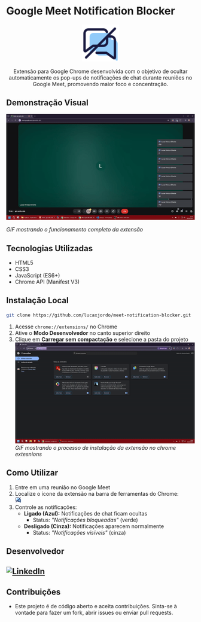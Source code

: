 # Google Meet Notification Blocker

<div align="center">  
  <img src="images/no-popup-96.png" alt="Logo da extensão" width="100"/>  
  
  <p>Extensão para Google Chrome desenvolvida com o objetivo de ocultar automaticamente os pop-ups de notificações de chat durante reuniões no Google Meet, promovendo maior foco e concentração.</p>  
</div>

## Demonstração Visual

![Funcionamento da Extensão](images/funcionamento.gif)

_GIF mostrando o funcionamento completo da extensão_

## Tecnologias Utilizadas

- HTML5
- CSS3
- JavaScript (ES6+)
- Chrome API (Manifest V3)

## Instalação Local

```bash
git clone https://github.com/lucaxjordo/meet-notification-blocker.git
```

1. Acesse `chrome://extensions/` no Chrome
2. Ative o **Modo Desenvolvedor** no canto superior direito
3. Clique em **Carregar sem compactação** e selecione a pasta do projeto
   ![Chrome extensions upload](images/chrome-upload.gif)
   _GIF mostrando o processo de instalação da extensão no chrome extesnions_

## Como Utilizar

1. Entre em uma reunião no Google Meet
2. Localize o ícone da extensão na barra de ferramentas do Chrome:  
   <img src="images/no-popup-48.png" width="16" alt="Ícone da extensão">
3. Controle as notificações:
   - **Ligado (Azul):** Notificações de chat ficam ocultas
     - Status: _"Notificações bloqueadas"_ (verde)
   - **Desligado (Cinza):** Notificações aparecem normalmente
     - Status: _"Notificações visíveis"_ (cinza)

## Desenvolvedor

## [![LinkedIn](https://img.shields.io/badge/LinkedIn:-Lucas_Oliveira-0077B5?style=for-the-badge&logo=linkedin)](https://www.linkedin.com/in/lucasxoliva/)

## Contribuições

- Este projeto é de código aberto e aceita contribuições. Sinta-se à vontade para fazer um fork, abrir issues ou enviar pull requests.
